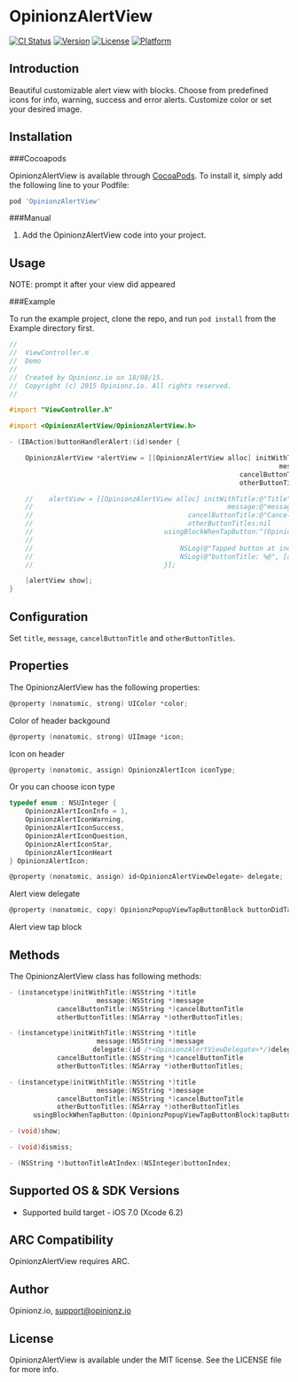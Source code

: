 # OpinionzAlertView

[![CI Status](http://img.shields.io/travis/Opinionz/OpinionzAlertView.svg?style=flat)](https://travis-ci.org/Opinionz/OpinionzAlertView)
[![Version](https://img.shields.io/cocoapods/v/OpinionzAlertView.svg?style=flat)](http://cocoapods.org/pods/OpinionzAlertView)
[![License](https://img.shields.io/cocoapods/l/OpinionzAlertView.svg?style=flat)](http://cocoapods.org/pods/OpinionzAlertView)
[![Platform](https://img.shields.io/cocoapods/p/OpinionzAlertView.svg?style=flat)](http://cocoapods.org/pods/OpinionzAlertView)

Introduction
--------------

Beautiful customizable alert view with blocks. Choose from predefined icons for info, warning, success and error alerts. Customize color or set your desired image.

Installation
--------------
###Cocoapods

OpinionzAlertView is available through [CocoaPods](http://cocoapods.org). To install
it, simply add the following line to your Podfile:

```ruby
pod 'OpinionzAlertView'
```

###Manual
1. Add the OpinionzAlertView code into your project.

Usage
--------------
NOTE: prompt it after your view did appeared

###Example

To run the example project, clone the repo, and run `pod install` from the Example directory first.

```objective-c
//
//  ViewController.m
//  Demo
//
//  Created by Opinionz.io on 18/08/15.
//  Copyright (c) 2015 Opinionz.io. All rights reserved.
//

#import "ViewController.h"

#import <OpinionzAlertView/OpinionzAlertView.h>

- (IBAction)buttonHandlerAlert:(id)sender {

    OpinionzAlertView *alertView = [[OpinionzAlertView alloc] initWithTitle:@"Title"
                                                                    message:@"message"
                                                          cancelButtonTitle:@"Cancel"
                                                          otherButtonTitles:nil];

    //    alertView = [[OpinionzAlertView alloc] initWithTitle:@"Title"
    //                                                 message:@"message"
    //                                       cancelButtonTitle:@"Cancel"
    //                                       otherButtonTitles:nil
    //                                 usingBlockWhenTapButton:^(OpinionzAlertView *alertView, NSInteger buttonIndex) {
    //                                     
    //                                     NSLog(@"Tapped button at index : %li", (long)buttonIndex);
    //                                     NSLog(@"buttonTitle: %@", [alertView buttonTitleAtIndex:buttonIndex]);
    //                                 }];

    [alertView show];
}

```

Configuration
-------------
Set `title`, `message`, `cancelButtonTitle` and `otherButtonTitles`.

Properties
--------------

The OpinionzAlertView has the following properties:
```objective-c
@property (nonatomic, strong) UIColor *color;
```
Color of header backgound

```objective-c
@property (nonatomic, strong) UIImage *icon;
```
Icon on header

```objective-c
@property (nonatomic, assign) OpinionzAlertIcon iconType;
```

Or you can choose icon type

```objective-c
typedef enum : NSUInteger {
    OpinionzAlertIconInfo = 1,
    OpinionzAlertIconWarning,
    OpinionzAlertIconSuccess,
    OpinionzAlertIconQuestion,
    OpinionzAlertIconStar,
    OpinionzAlertIconHeart
} OpinionzAlertIcon;
```


```objective-c
@property (nonatomic, assign) id<OpinionzAlertViewDelegate> delegate;
```
Alert view delegate

```objective-c
@property (nonatomic, copy) OpinionzPopupViewTapButtonBlock buttonDidTappedBlock;
```
Alert view tap block


Methods
--------------

The OpinionzAlertView class has following methods:

```objective-c
- (instancetype)initWithTitle:(NSString *)title
                      message:(NSString *)message
            cancelButtonTitle:(NSString *)cancelButtonTitle
            otherButtonTitles:(NSArray *)otherButtonTitles;

- (instancetype)initWithTitle:(NSString *)title
                      message:(NSString *)message
                     delegate:(id /*<OpinionzAlertViewDelegate>*/)delegate
            cancelButtonTitle:(NSString *)cancelButtonTitle
            otherButtonTitles:(NSArray *)otherButtonTitles;

- (instancetype)initWithTitle:(NSString *)title
                      message:(NSString *)message
            cancelButtonTitle:(NSString *)cancelButtonTitle
            otherButtonTitles:(NSArray *)otherButtonTitles
      usingBlockWhenTapButton:(OpinionzPopupViewTapButtonBlock)tapButtonBlock;

- (void)show;

- (void)dismiss;

- (NSString *)buttonTitleAtIndex:(NSInteger)buttonIndex;
```

Supported OS & SDK Versions
-----------------------------

* Supported build target - iOS 7.0 (Xcode 6.2)


ARC Compatibility
------------------

OpinionzAlertView requires ARC. 

## Author

Opinionz.io, support@opinionz.io

## License

OpinionzAlertView is available under the MIT license. See the LICENSE file for more info.

